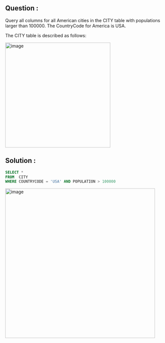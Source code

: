## Question :

Query all columns for all American cities in the CITY table with populations larger than 100000. The CountryCode for America is USA.

The CITY table is described as follows:

<img width="334" alt="image" src="https://github.com/user-attachments/assets/24b1563b-ea90-4d35-bbf8-9ed1e8962d32" />

## Solution :
```sql
SELECT *
FROM  CITY
WHERE COUNTRYCODE = 'USA' AND POPULATION > 100000
```
<img width="476" alt="image" src="https://github.com/user-attachments/assets/ce9bb14c-3089-4adb-b9e4-3e47b6fc6391" />


